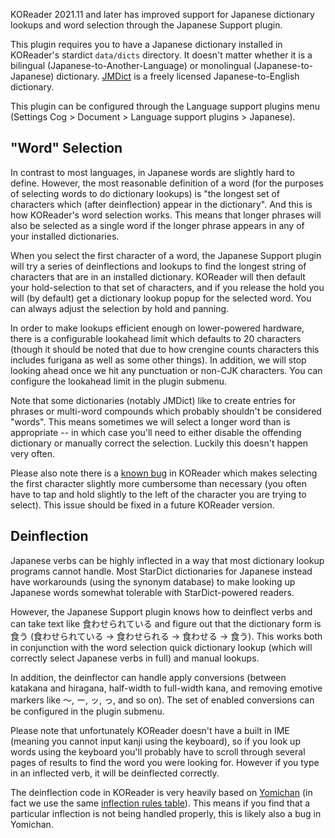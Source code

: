 KOReader 2021.11 and later has improved support for Japanese dictionary lookups and word selection through the Japanese Support plugin.

This plugin requires you to have a Japanese dictionary installed in KOReader's stardict `data/dicts` directory. It doesn't matter whether it is a bilingual (Japanese-to-Another-Language) or monolingual (Japanese-to-Japanese) dictionary. [JMDict](https://www.edrdg.org/wiki/index.php/JMdict-EDICT_Dictionary_Project) is a freely licensed Japanese-to-English dictionary.

This plugin can be configured through the Language support plugins menu (Settings Cog > Document > Language support plugins > Japanese). 

## "Word" Selection ##

In contrast to most languages, in Japanese words are slightly hard to define. However, the most reasonable definition of a word (for the purposes of selecting words to do dictionary lookups) is "the longest set of characters which (after deinflection) appear in the dictionary". And this is how KOReader's word selection works. This means that longer phrases will also be selected as a single word if the longer phrase appears in any of your installed dictionaries.

When you select the first character of a word, the Japanese Support plugin will try a series of deinflections and lookups to find the longest string of characters that are in an installed dictionary. KOReader will then default your hold-selection to that set of characters, and if you release the hold you will (by default) get a dictionary lookup popup for the selected word. You can always adjust the selection by hold and panning.

In order to make lookups efficient enough on lower-powered hardware, there is a configurable lookahead limit which defaults to 20 characters (though it should be noted that due to how crengine counts characters this includes furigana as well as some other things). In addition, we will stop looking ahead once we hit any punctuation or non-CJK characters. You can configure the lookahead limit in the plugin submenu.

Note that some dictionaries (notably JMDict) like to create entries for phrases or multi-word compounds which probably shouldn't be considered "words". This means sometimes we will select a longer word than is appropriate -- in which case you'll need to either disable the offending dictionary or manually correct the selection. Luckily this doesn't happen very often.

Please also note there is a [known bug](https://github.com/koreader/koreader/issues/8619) in KOReader which makes selecting the first character slightly more cumbersome than necessary (you often have to tap and hold slightly to the left of the character you are trying to select). This issue should be fixed in a future KOReader version.

## Deinflection ##

Japanese verbs can be highly inflected in a way that most dictionary lookup programs cannot handle. Most StarDict dictionaries for Japanese instead have workarounds (using the synonym database) to make looking up Japanese words somewhat tolerable with StarDict-powered readers. 

However, the Japanese Support plugin knows how to deinflect verbs and can take text like 食わせられている and figure out that the dictionary form is 食う (食わせられている -> 食わせられる -> 食わせる -> 食う). This works both in conjunction with the word selection quick dictionary lookup (which will correctly select Japanese verbs in full) and manual lookups.

In addition, the deinflector can handle apply conversions (between katakana and hiragana, half-width to full-width kana, and removing emotive markers like 〜, ー, ッ, っ, and so on). The set of enabled conversions can be configured in the plugin submenu.

Please note that unfortunately KOReader doesn't have a built in IME (meaning you cannot input kanji using the keyboard), so if you look up words using the keyboard you'll probably have to scroll through several pages of results to find the word you were looking for. However if you type in an inflected verb, it will be deinflected correctly.

The deinflection code in KOReader is very heavily based on [Yomichan](https://github.com/FooSoft/yomichan) (in fact we use the same [inflection rules table](https://github.com/FooSoft/yomichan/blob/master/ext/data/deinflect.json)). This means if you find that a particular inflection is not being handled properly, this is likely also a bug in Yomichan.